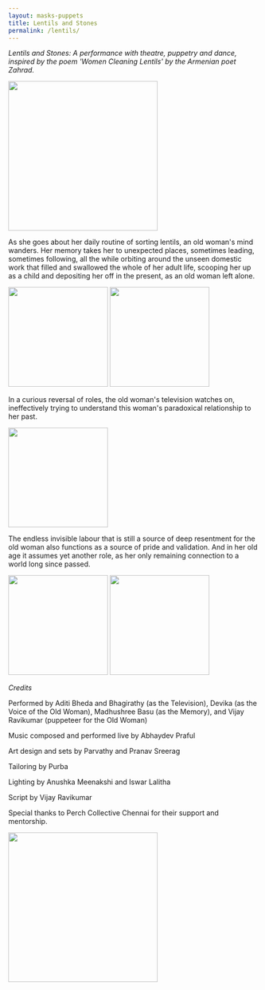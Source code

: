 ```yaml
---
layout: masks-puppets
title: Lentils and Stones
permalink: /lentils/
---
```


<i>Lentils and Stones: A performance with theatre, puppetry and dance, inspired by the poem
'Women Cleaning Lentils' by the Armenian poet Zahrad.</i>


<div class="pictures-container">
 <img src="../images/lentils/lentils8.png" class="shrinkToFit" height="300">
</div>



As she goes about her daily routine of sorting lentils, an old woman's mind wanders. Her memory takes her to unexpected places, sometimes leading, sometimes following, all the while orbiting around the unseen domestic work that filled and swallowed the whole of her adult life, scooping her up as a child and depositing her off in the present, as an old woman left alone. 


<div class="pictures-container">
 <img src="../images/lentils/lentils3.jpg" class="shrinkToFit" height="200">
  <img src="../images/lentils/lentils4.jpg" class="shrinkToFit" height="200">
</div>


In a curious reversal of roles, the old woman's television watches on, ineffectively trying to understand this woman's paradoxical relationship to her past.

<div class="pictures-container">
  <img src="../images/lentils/lentils5.jpg" class="shrinkToFit" height="200">
</div>

The endless invisible labour that is still a source of deep resentment for the old woman  also functions as a source of pride and validation.  And in her old age it assumes yet another role, as her only remaining connection to a world long since passed.


<div class="pictures-container">
 <img src="../images/lentils/lentils6.jpg" class="shrinkToFit" height="200">
  <img src="../images/lentils/lentils7.jpg" class="shrinkToFit" height="200">
</div>


<i>Credits</i>

Performed by Aditi Bheda and Bhagirathy (as the Television), Devika (as the Voice of the Old Woman), Madhushree Basu (as the Memory), and Vijay Ravikumar (puppeteer for the Old Woman)

Music composed and performed live by Abhaydev Praful

Art design and sets by Parvathy and Pranav Sreerag

Tailoring by Purba

Lighting by Anushka Meenakshi and Iswar Lalitha

Script by Vijay Ravikumar

Special thanks to  Perch Collective Chennai for their support and mentorship.



<div class="pictures-container">
 <img src="../images/lentils/lentils1.jpg" class="shrinkToFit" height="300">
</div>
